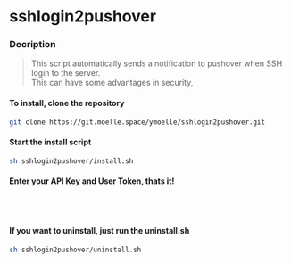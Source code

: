 # sshlogin2pushover
### Decription
> This script automatically sends a notification to pushover when SSH login to the server. <br>
> This can have some advantages in security,
#### To install, clone the repository
```bash
git clone https://git.moelle.space/ymoelle/sshlogin2pushover.git
```
#### Start the install script
```bash
sh sshlogin2pushover/install.sh
```
#### Enter your API Key and User Token, thats it!
<br />
<br />

#### If you want to uninstall, just run the uninstall.sh
```bash
sh sshlogin2pushover/uninstall.sh
```